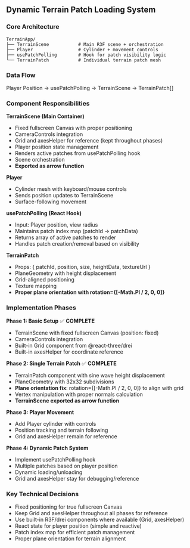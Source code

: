 ## Dynamic Terrain Patch Loading System

### Core Architecture
```
TerrainApp/
├── TerrainScene           # Main R3F scene + orchestration
├── Player                 # Cylinder + movement controls  
├── usePatchPolling        # Hook for patch visibility logic
└── TerrainPatch           # Individual terrain patch mesh
```


### Data Flow
Player Position → usePatchPolling → TerrainScene → TerrainPatch[]

### Component Responsibilities

**TerrainScene (Main Container)**
- Fixed fullscreen Canvas with proper positioning
- CameraControls integration
- Grid and axesHelper for reference (kept throughout phases)
- Player position state management
- Renders active patches from usePatchPolling hook
- Scene orchestration
- **Exported as arrow function**

**Player**
- Cylinder mesh with keyboard/mouse controls
- Sends position updates to TerrainScene
- Surface-following movement

**usePatchPolling (React Hook)**
- Input: Player position, view radius
- Maintains patch index map (patchId → patchData)
- Returns array of active patches to render
- Handles patch creation/removal based on visibility

**TerrainPatch**
- Props: { patchId, position, size, heightData, textureUrl }
- PlaneGeometry with height displacement
- Grid-aligned positioning
- Texture mapping
- **Proper plane orientation with rotation={[-Math.PI / 2, 0, 0]}**

### Implementation Phases

**Phase 1: Basic Setup** ✅ **COMPLETE**
- TerrainScene with fixed fullscreen Canvas (position: fixed)
- CameraControls integration
- Built-in Grid component from @react-three/drei
- Built-in axesHelper for coordinate reference

**Phase 2: Single Terrain Patch** ✅ **COMPLETE**
- TerrainPatch component with sine wave height displacement
- PlaneGeometry with 32x32 subdivisions
- **Plane orientation fix**: rotation={[-Math.PI / 2, 0, 0]} to align with grid
- Vertex manipulation with proper normals calculation
- **TerrainScene exported as arrow function**

**Phase 3: Player Movement**
- Add Player cylinder with controls
- Position tracking and terrain following
- Grid and axesHelper remain for reference

**Phase 4: Dynamic Patch System**
- Implement usePatchPolling hook
- Multiple patches based on player position
- Dynamic loading/unloading
- Grid and axesHelper stay for debugging/reference

### Key Technical Decisions
- Fixed positioning for true fullscreen Canvas
- Keep Grid and axesHelper throughout all phases for reference
- Use built-in R3F/drei components where available (Grid, axesHelper)
- React state for player position (simple and reactive)
- Patch index map for efficient patch management
- Proper plane orientation for terrain alignment